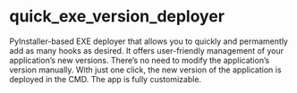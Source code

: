 # quick_exe_version_deployer
PyInstaller-based EXE deployer that allows you to quickly and permamently add as many hooks as desired. It offers user-friendly management of your application’s new versions. There’s no need to modify the application’s version manually. With just one click, the new version of the application is deployed in the CMD. The app is fully customizable.
